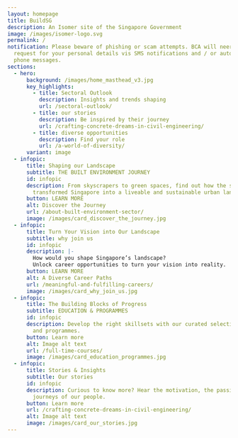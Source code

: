 ```yaml
---
layout: homepage
title: BuildSG
description: An Isomer site of the Singapore Government
image: /images/isomer-logo.svg
permalink: /
notification: Please beware of phishing or scam attempts. BCA will neer ask or
  request for your personal details vis SMS notifications and / or automated
  phone messages.
sections:
  - hero:
      background: /images/home_masthead_v3.jpg
      key_highlights:
        - title: Sectoral Outlook
          description: Insights and trends shaping
          url: /sectoral-outlook/
        - title: our stories
          description: Be inspired by their journey
          url: /crafting-concrete-dreams-in-civil-engineering/
        - title: diverse opportunities
          description: Find your role
          url: /a-world-of-diversity/
      variant: image
  - infopic:
      title: Shaping our Landscape
      subtitle: THE BUILT ENVIRONMENT JOURNEY
      id: infopic
      description: From skyscrapers to green spaces, find out how the sector
        transformed Singapore into a liveable and sustainable urban landscape.
      button: LEARN MORE
      alt: Discover the Journey
      url: /about-built-environment-sector/
      image: /images/card_discover_the_journey.jpg
  - infopic:
      title: Turn Your Vision into Our Landscape
      subtitle: why join us
      id: infopic
      description: |-
        How would you shape Singapore’s landscape?
        Unlock career opportunities to turn your vision into reality.
      button: LEARN MORE
      alt: A Diverse Career Paths
      url: /meaningful-and-fulfilling-careers/
      image: /images/card_why_join_us.jpg
  - infopic:
      title: The Building Blocks of Progress
      subtitle: EDUCATION & PROGRAMMES
      id: infopic
      description: Develop the right skillsets with our curated selection of education
        and programmes.
      button: Learn more
      alt: Image alt text
      url: /full-time-courses/
      image: /images/card_education_programmes.jpg
  - infopic:
      title: Stories & Insights
      subtitle: Our stories
      id: infopic
      description: Curious to know more? Hear the motivation, the passion and the
        journeys of our people.
      button: Learn more
      url: /crafting-concrete-dreams-in-civil-engineering/
      alt: Image alt text
      image: /images/card_our_stories.jpg
---
```

